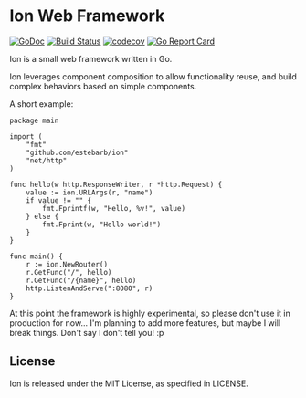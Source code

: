 # Ion Web Framework
[![GoDoc](https://godoc.org/github.com/estebarb/ion?status.svg)](http://godoc.org/github.com/estebarb/ion)    [![Build Status](https://travis-ci.org/estebarb/ion.svg?branch=master)](https://travis-ci.org/estebarb/ion)    [![codecov](https://codecov.io/gh/estebarb/ion/branch/master/graph/badge.svg)](https://codecov.io/gh/estebarb/ion)    [![Go Report Card](https://goreportcard.com/badge/github.com/estebarb/ion)](https://goreportcard.com/report/github.com/estebarb/ion)


Ion is a small web framework written in Go.

Ion leverages component composition to allow functionality reuse, and
build complex behaviors based on simple components.

A short example:

	package main

	import (
		"fmt"
		"github.com/estebarb/ion"
		"net/http"
	)

	func hello(w http.ResponseWriter, r *http.Request) {
		value := ion.URLArgs(r, "name")
		if value != "" {
			fmt.Fprintf(w, "Hello, %v!", value)
		} else {
			fmt.Fprint(w, "Hello world!")
		}
	}

	func main() {
		r := ion.NewRouter()
		r.GetFunc("/", hello)
		r.GetFunc("/{name}", hello)
		http.ListenAndServe(":8080", r)
	}
	
At this point the framework is highly experimental, so please don't
use it in production for now... I'm planning to add more features,
but maybe I will break things. Don't say I don't tell you! :p

## License

Ion is released under the MIT License, as specified in LICENSE.
